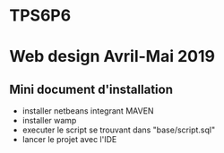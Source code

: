 # TPS6P6
# Web design Avril-Mai 2019
## Mini document d'installation
- installer netbeans integrant MAVEN
- installer wamp
- executer le script se trouvant dans "base/script.sql"
- lancer le projet avec l'IDE

